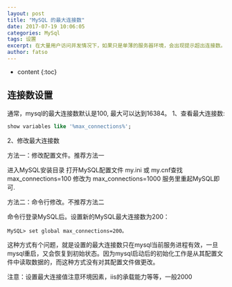 ```yaml
---
layout: post
title: "MySQL 的最大连接数"
date: 2017-07-19 10:06:05
categories: MySql
tags: 设置
excerpt: 在大量用户访问并发情况下，如果只是单薄的服务器环境，会出现提示超出连接数。
author: fatso
---
```


* content
{:toc}


## 连接数设置
通常，mysql的最大连接数默认是100, 最大可以达到16384。
1、查看最大连接数:
``` sql
show variables like '%max_connections%';
```
2、修改最大连接数

方法一：修改配置文件。推荐方法一

进入MySQL安装目录 打开MySQL配置文件 my.ini 或 my.cnf查找 max_connections=100 修改为 max_connections=1000 服务里重起MySQL即可.

方法二：命令行修改。不推荐方法二

命令行登录MySQL后。设置新的MySQL最大连接数为200：
``` shell
MySQL> set global max_connections=200。
```
这种方式有个问题，就是设置的最大连接数只在mysql当前服务进程有效，一旦mysql重启，又会恢复到初始状态。因为mysql启动后的初始化工作是从其配置文件中读取数据的，而这种方式没有对其配置文件做更改。

注意：设置最大连接值注意环境因素，iis的承载能力等等，一般2000
